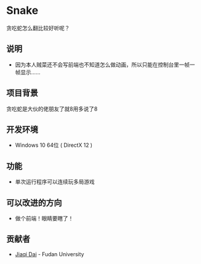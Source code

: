 # Snake

贪吃蛇怎么翻比较好听呢？

## 说明

- 因为本人贼菜还不会写前端也不知道怎么做动画，所以只能在控制台里一帧一帧显示……

## 项目背景

贪吃蛇是大伙的佬朋友了就8用多说了8

## 开发环境

- Windows 10 64位 ( DirectX 12 )

## 功能

- 单次运行程序可以连续玩多局游戏

## 可以改进的方向

- 做个前端！眼睛要瞎了！

## 贡献者

- [Jiaqi Dai](https://github.com/jqdai) - Fudan University
